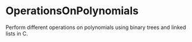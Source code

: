 # OperationsOnPolynomials
Perform different operations on polynomials using binary trees and linked lists in C.
